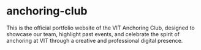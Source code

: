 # anchoring-club
This is the official portfolio website of the VIT Anchoring Club, designed to showcase our team, highlight past events, and celebrate the spirit of anchoring at VIT through a creative and professional digital presence.

